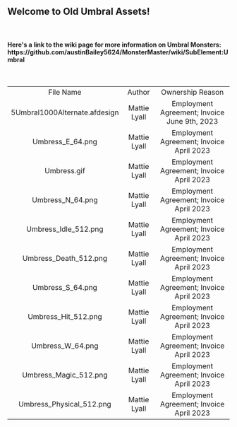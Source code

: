 <h2>Welcome to Old Umbral Assets!</h2>
<br/>
<h4> Here's a link to the wiki page for more information on Umbral Monsters: https://github.com/austinBailey5624/MonsterMaster/wiki/SubElement:Umbral </h4>
<br/>
<div align="center">
<table>
<tr>
    <td align="center">File Name</td>
	<td align="center">Author</td>
	<td align="center">Ownership Reason</td>
</tr>
<tr>
    <td align="center">5Umbral1000Alternate.afdesign</td>
	<td align="center">Mattie Lyall</td>
	<td align="center">Employment Agreement; Invoice June 9th, 2023</td>
</tr>
<tr>
    <td align="center">Umbress_E_64.png</td>
	<td align="center">Mattie Lyall</td>
	<td align="center">Employment Agreement; Invoice April 2023</td>
</tr>
<tr>
    <td align="center">Umbress.gif</td>
	<td align="center">Mattie Lyall</td>
	<td align="center">Employment Agreement; Invoice April 2023</td>
</tr>
<tr>
    <td align="center">Umbress_N_64.png</td>
	<td align="center">Mattie Lyall</td>
	<td align="center">Employment Agreement; Invoice April 2023</td>
</tr>
<tr>
    <td align="center">Umbress_Idle_512.png</td>
	<td align="center">Mattie Lyall</td>
	<td align="center">Employment Agreement; Invoice April 2023</td>
</tr>
<tr>
    <td align="center">Umbress_Death_512.png</td>
	<td align="center">Mattie Lyall</td>
	<td align="center">Employment Agreement; Invoice April 2023</td>
</tr>
<tr>
    <td align="center">Umbress_S_64.png</td>
	<td align="center">Mattie Lyall</td>
	<td align="center">Employment Agreement; Invoice April 2023</td>
</tr>
<tr>
    <td align="center">Umbress_Hit_512.png</td>
	<td align="center">Mattie Lyall</td>
	<td align="center">Employment Agreement; Invoice April 2023</td>
</tr>
<tr>
    <td align="center">Umbress_W_64.png</td>
	<td align="center">Mattie Lyall</td>
	<td align="center">Employment Agreement; Invoice April 2023</td>
</tr>
<tr>
    <td align="center">Umbress_Magic_512.png</td>
	<td align="center">Mattie Lyall</td>
	<td align="center">Employment Agreement; Invoice April 2023</td>
</tr>
<tr>
    <td align="center">Umbress_Physical_512.png</td>
	<td align="center">Mattie Lyall</td>
	<td align="center">Employment Agreement; Invoice April 2023</td>
</tr>
</table>
</div>